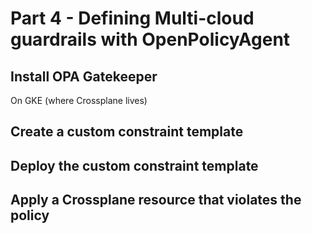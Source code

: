 # Part 4 - Defining Multi-cloud guardrails with OpenPolicyAgent 


## Install OPA Gatekeeper 

On GKE (where Crossplane lives)


## Create a custom constraint template  


## Deploy the custom constraint template 


## Apply a Crossplane resource that violates the policy 
